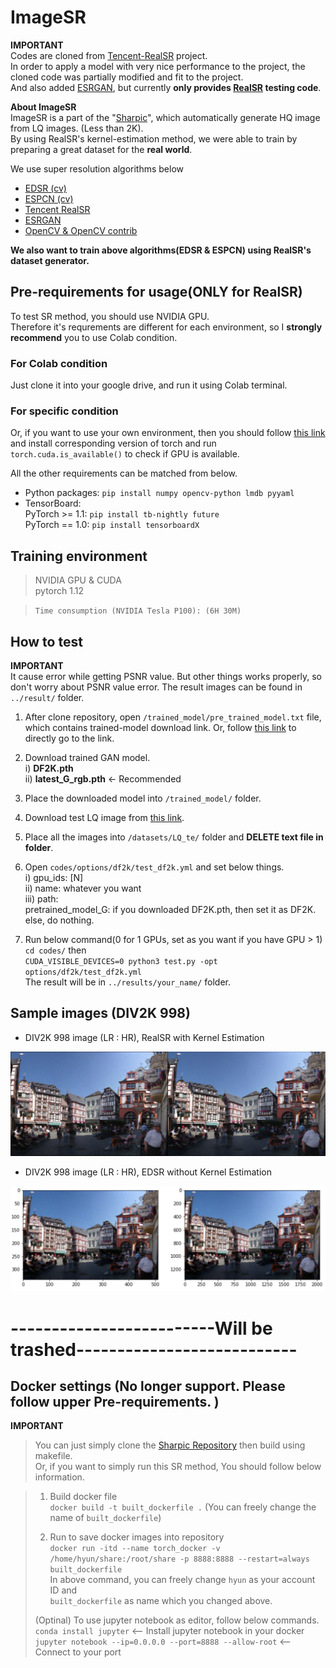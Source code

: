 # ImageSR
**IMPORTANT**  
Codes are cloned from [Tencent-RealSR](https://github.com/jixiaozhong/RealSR) project.  
In order to apply a model with very nice performance to the project, the cloned code was partially modified and fit to the project.  
And also added [ESRGAN](https://github.com/xinntao/ESRGAN), but currently **only provides [RealSR](https://github.com/jixiaozhong/RealSR) testing code**.  

**About ImageSR**  
ImageSR is a part of the "[Sharpic](https://github.com/GCU-Graduate-Project-Sharpic/Sharpic)", which automatically generate HQ image from LQ images. (Less than 2K).  
By using RealSR's kernel-estimation method, we were able to train by preparing a great dataset for the **real world**.  

  
We use super resolution algorithms below
- [EDSR (cv)](https://github.com/sanghyun-son/EDSR-PyTorch)
- [ESPCN (cv)](https://github.com/Lornatang/ESPCN-PyTorch)
- [Tencent RealSR](https://github.com/jixiaozhong/RealSR)
- [ESRGAN](https://github.com/xinntao/ESRGAN)
- [OpenCV & OpenCV contrib](https://github.com/opencv/opencv)

**We also want to train above algorithms(EDSR & ESPCN) using RealSR's dataset generator.**  

## Pre-requirements for usage(**ONLY** for RealSR)  

To test SR method, you should use NVIDIA GPU.  
Therefore it's requrements are different for each environment, so I **strongly recommend** you to use Colab condition.  

### For Colab condition  
Just clone it into your google drive, and run it using Colab terminal.  

### For specific condition  
Or, if you want to use your own environment, then you should follow [this link](https://pytorch.org/get-started/locally/) and install corresponding version of torch and run `torch.cuda.is_available()` to check if GPU is available.  

All the other requirements can be matched from below. 
- Python packages: `pip install numpy opencv-python lmdb pyyaml`  
- TensorBoard:  
PyTorch >= 1.1: `pip install tb-nightly future`  
PyTorch == 1.0: `pip install tensorboardX`

## Training environment 
> NVIDIA GPU & CUDA  
> pytorch 1.12    

> `Time consumption (NVIDIA Tesla P100): (6H 30M)`  

## How to test  
**IMPORTANT**  
It cause error while getting PSNR value. But other things works properly, so don't worry about PSNR value error. The result images can be found in `../result/` folder.  
1. After clone repository, open `/trained_model/pre_trained_model.txt` file, which contains trained-model download link. Or, follow [this link](https://drive.google.com/drive/folders/16A58T1IfKq5OLEWWEWRLBucPR3QlAn6P?usp=sharing) to directly go to the link.  

2. Download trained GAN model.  
   i)  **DF2K.pth**  
   ii) **latest_G_rgb.pth** <- Recommended
   
3. Place the downloaded model into `/trained_model/` folder.  

4. Download test LQ image from [this link](https://drive.google.com/drive/folders/1dNm4yilKnKB_oQJrWQHygeehtQVSzB7J?usp=sharing). 

5. Place all the images into `/datasets/LQ_te/` folder and **DELETE text file in folder**.  

6. Open `codes/options/df2k/test_df2k.yml` and set below things.  
   i)   gpu_ids: [N]  
   ii)  name: whatever you want  
   iii) path:  
           pretrained_model_G: if you downloaded DF2K.pth, then set it as DF2K. else, do nothing.
           
7. Run below command(0 for 1 GPUs, set as you want if you have GPU > 1)  
   `cd codes/` then  
   `CUDA_VISIBLE_DEVICES=0 python3 test.py -opt options/df2k/test_df2k.yml`  
   The result will be in `../results/your_name/` folder.  
   

## Sample images (DIV2K 998)  
- DIV2K 998 image (LR : HR), RealSR with Kernel Estimation  
<img src = "./figs/DIV2k_998.png">  

- DIV2K 998 image (LR : HR), EDSR without Kernel Estimation  
<img src = "./figs/edsr_cv.png">


# -------------------------Will be trashed---------------------------
## Docker settings (No longer support. Please follow upper Pre-requirements. )

**IMPORTANT**  
> You can just simply clone the [Sharpic Repository](https://github.com/GCU-Graduate-Project-Sharpic/Sharpic) then build using makefile.  
> Or, if you want to simply run this SR method, You should follow below information.  

> 1. Build docker file  
> `docker build -t built_dockerfile .` (You can freely change the name of `built_dockerfile`)  
> 
> 2. Run to save docker images into repository  
> `docker run -itd --name torch_docker -v /home/hyun/share:/root/share -p 8888:8888 --restart=always built_dockerfile`  
> In above command, you can freely change `hyun` as your account ID and  
> `built_dockerfile` as name which you changed above.  
> 
> (Optinal) To use jupyter notebook as editor, follow below commands.  
> `conda install jupyter` <-- Install jupyter notebook in your docker  
> `jupyter notebook --ip=0.0.0.0 --port=8888 --allow-root` <-- Connect to your port
